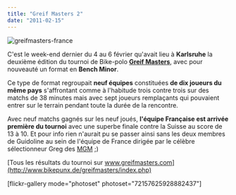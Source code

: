 ```yaml
---
title: "Greif Masters 2"
date: "2011-02-15"
---
```


![](http://www.guidoline.com/wp-content/uploads/2011/02/greifmasters-france.jpg "greifmasters-france")

C'est le week-end dernier du 4 au 6 février qu'avait lieu à **Karlsruhe** la deuxième édition du tournoi de Bike-polo **[Greif Masters](http://greifmasters.com/)**, avec pour nouveauté un format en **Bench Minor**.

Ce type de format regroupait **neuf équipes** constituées **de dix joueurs du même pays** s'affrontant comme à l'habitude trois contre trois sur des matchs de 38 minutes mais avec sept joueurs remplaçants qui pouvaient entrer sur le terrain pendant toute la durée de la rencontre.

Avec neuf matchs gagnés sur les neuf joués, **l'équipe Française est arrivée première du tournoi** avec une superbe finale contre la Suisse au score de 13 à 10. Et pour info rien n'aurait pu se passer ainsi sans les deux membres de Guidoline au sein de l'équipe de France dirigée par le célèbre sélectionneur Greg des [MGM](http://mgmlions.wordpress.com/) ;)

[Tous les résultats du tournoi sur www.greifmasters.com](http://www.bikepunx.de/greifmasters/index.php)

\[flickr-gallery mode="photoset" photoset="72157625928882437"\]
